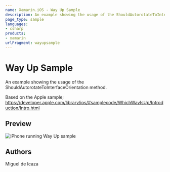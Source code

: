 ```yaml
---
name: Xamarin.iOS - Way Up Sample
description: An example showing the usage of the ShouldAutorotateToInterfaceOrientation method. Based on the Apple sample;...
page_type: sample
languages:
- csharp
products:
- xamarin
urlFragment: wayupsample
---
```

# Way Up Sample

An example showing the usage of the ShouldAutorotateToInterfaceOrientation method.

Based on the Apple sample;
https://developer.apple.com/library/ios/#samplecode/WhichWayIsUp/Introduction/Intro.html

## Preview

![iPhone running Way Up sample](http://farm7.static.flickr.com/6150/6003117842_b0c107e81c.jpg)

## Authors

Miguel de Icaza
